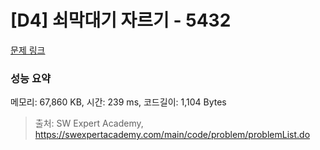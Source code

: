 # [D4] 쇠막대기 자르기 - 5432 

[문제 링크](https://swexpertacademy.com/main/code/problem/problemDetail.do?contestProbId=AWVl47b6DGMDFAXm) 

### 성능 요약

메모리: 67,860 KB, 시간: 239 ms, 코드길이: 1,104 Bytes



> 출처: SW Expert Academy, https://swexpertacademy.com/main/code/problem/problemList.do